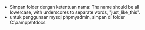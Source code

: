 - Simpan folder dengan ketentuan nama: The name should be all lowercase, with underscores to separate words, "just_like_this".
- untuk penggunaan mysql phpmyadmin, simpan di folder C:\xampp\htdocs
